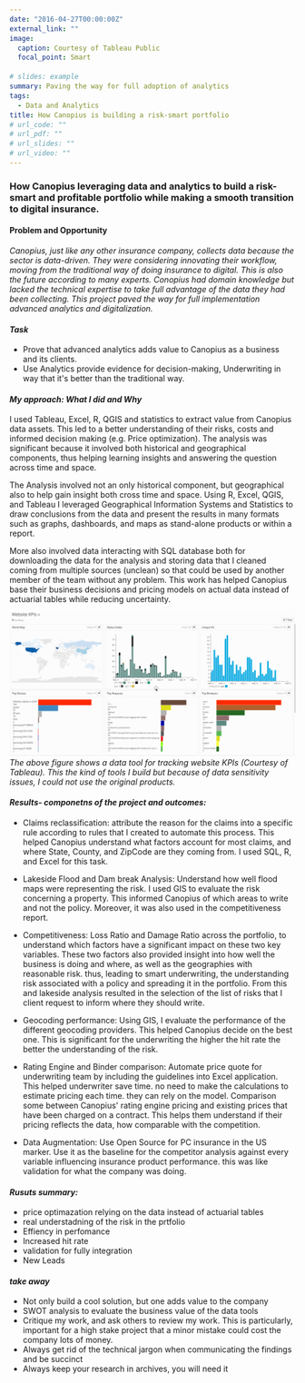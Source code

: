 ```yaml
---
date: "2016-04-27T00:00:00Z"
external_link: ""
image:
  caption: Courtesy of Tableau Public
  focal_point: Smart
  
# slides: example
summary: Paving the way for full adoption of analytics
tags:
  - Data and Analytics
title: How Canopius is building a risk-smart portfolio
# url_code: ""
# url_pdf: ""
# url_slides: ""
# url_video: ""
---
```


### How Canopius leveraging data and analytics to build a risk-smart and profitable portfolio while making a smooth transition to digital insurance.

#### Problem and Opportunity

*Canopius, just like any other insurance company, collects data because the sector is data-driven. They were considering innovating their workflow, moving from the traditional way of doing insurance to digital. This is also the future according to many experts. Conopius had domain knowledge but lacked the technical expertise to take full advantage of the data they had been collecting. This project paved the way for full implementation advanced analytics and digitalization.*


#### *Task*

* Prove that advanced analytics adds value to Canopius as a business and its clients.
* Use Analytics provide evidence for decision-making, Underwriting in way that it's better than the traditional way.

#### *My approach: What I did and Why*

I used Tableau, Excel, R, QGIS and statistics to extract value from Canopius data assets. This led to a better understanding of their risks, costs and informed decision making (e.g. Price optimization). The analysis was significant because it involved both historical and geographical components, thus helping learning insights and answering the question across time and space.

The Analysis involved not an only historical component, but geographical also to help gain insight both cross time and space. Using R, Excel, QGIS, and Tableau I leveraged Geographical Information Systems and Statistics to draw conclusions from the data and present the results in many formats such as graphs, dashboards, and maps as stand-alone products or within a report. 

More also involved data interacting with SQL database both for downloading the data for the analysis and storing data that I cleaned coming from multiple sources (unclean) so that could be used by another member of the team without any problem. This work has helped Canopius base their business decisions and pricing models on actual data instead of actuarial tables while reducing uncertainty.


![Website KPIs](featured1.gif)
*The above figure shows a data tool for tracking website KPIs (Courtesy of Tableau). This the kind of tools I build but because of data sensitivity issues, I could not use the original products.*

#### *Results- componetns of the project and outcomes:*

* Claims reclassification: attribute the reason for the claims into a specific rule according to rules that I created to automate this process. This helped Canopius understand what factors account for most claims, and where State, County, and ZipCode are they coming from. I used SQL, R, and Excel for this task.


* Lakeside Flood and Dam break Analysis: Understand how well flood maps were representing the risk. I used GIS to evaluate the risk concerning a property. This informed Canopius of which areas to write and not the policy. Moreover, it was also used in the competitiveness report.


* Competitiveness: Loss Ratio and Damage Ratio across the portfolio, to understand which factors have a significant impact on these two key variables. These two factors also provided insight into how well the business is doing and where, as well as the geographies with reasonable risk. thus, leading to smart underwriting, the understanding risk associated with a policy and spreading it in the portfolio. From this and lakeside analysis resulted in the selection of the list of risks that I client request to inform where they should write.

* Geocoding performance: Using GIS, I evaluate the performance of the different geocoding providers. This helped Canopius decide on the best one. This is significant for the underwriting the higher the hit rate the better the understanding of the risk.

* Rating Engine and Binder comparison: Automate price quote for underwriting team by including the guidelines into Excel application. This helped underwriter save time. no need to make the calculations to estimate pricing each time. they can rely on the model.
Comparison some between Canopius' rating engine pricing and existing prices that have been charged on a contract. This helps them understand if their pricing reflects the data, how comparable with the competition.

* Data Augmentation: Use Open Source for PC insurance in the US marker. Use it as the baseline for the competitor analysis against every variable influencing insurance product performance. this was like validation for what the company was doing.

#### *Rusuts summary:*

* price optimazation relying on the data instead of actuarial tables
* real understadning of the risk in the prtfolio
* Effiency in perfomance
* Increased hit rate
* validation for fully integration
* New Leads 

#### *take away*
- Not only build a cool solution, but one adds value to the company
- SWOT analysis to evaluate the business value of the data tools
- Critique my work, and ask others to review my work. This is particularly, important for a high stake project that a minor mistake could cost the company lots of money.
- Always get rid of the technical jargon when communicating the findings and be succinct 
- Always keep your research in archives, you will need it

